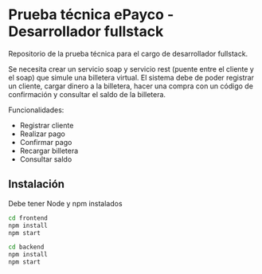 # Prueba técnica ePayco - Desarrollador fullstack
Repositorio de la prueba técnica para el cargo de desarrollador fullstack.

Se necesita crear un servicio soap y servicio rest (puente entre el cliente y el
soap) que simule una billetera virtual.
El sistema debe de poder registrar un cliente, cargar dinero a la billetera, hacer
una compra con un código de confirmación y consultar el saldo de la billetera.

Funcionalidades:
- Registrar cliente
- Realizar pago
- Confirmar pago
- Recargar billetera
- Consultar saldo

## Instalación

Debe tener Node y npm instalados

```bash
cd frontend
npm install
npm start
```
```bash
cd backend
npm install
npm start
```